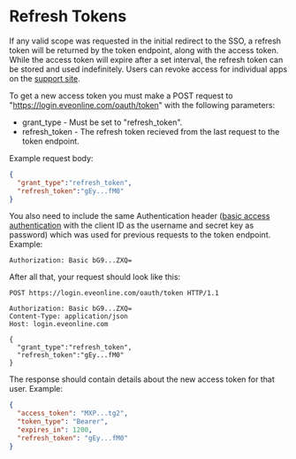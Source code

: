 # Refresh Tokens
If any valid scope was requested in the initial redirect to the SSO, a refresh token will be returned by the token endpoint, along with the access token. While the access token will expire after a set interval, the refresh token can be stored and used indefinitely. Users can revoke access for individual apps on the [support site](https://community.eveonline.com/support/third-party-applications/).

To get a new access token you must make a POST request to "https://login.eveonline.com/oauth/token" with the following parameters:
- grant_type - Must be set to "refresh_token".
- refresh_token - The refresh token recieved from the last request to the token endpoint.

Example request body:
```json
{
  "grant_type":"refresh_token",
  "refresh_token":"gEy...fM0"
}
```

You also need to include the same Authentication header ([basic access authentication](https://en.wikipedia.org/wiki/Basic_access_authentication) with the client ID as the username and secret key as password) which was used for previous requests to the token endpoint.
Example:
```http
Authorization: Basic bG9...ZXQ=
```

After all that, your request should look like this:
```http
POST https://login.eveonline.com/oauth/token HTTP/1.1

Authorization: Basic bG9...ZXQ=
Content-Type: application/json
Host: login.eveonline.com

{
  "grant_type":"refresh_token",
  "refresh_token":"gEy...fM0"
}
```

The response should contain details about the new access token for that user. Example:
```json
{
  "access_token": "MXP...tg2",
  "token_type": "Bearer",
  "expires_in": 1200,
  "refresh_token": "gEy...fM0"
}
```

